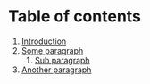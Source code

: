 # Table of contents
1. [Introduction](#introduction)
2. [Some paragraph](#paragraph1)
    1. [Sub paragraph](#subparagraph1)
3. [Another paragraph](#paragraph2)